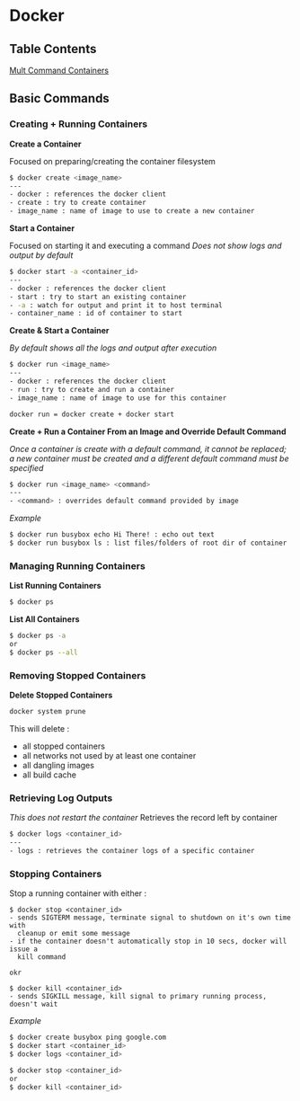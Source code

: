 # Docker

## Table Contents
[Mult Command Containers](Mult-Command_Containers)

## Basic Commands


### Creating + Running Containers

**Create a Container**

Focused on preparing/creating the container filesystem
```bash
$ docker create <image_name>
---
- docker : references the docker client
- create : try to create container
- image_name : name of image to use to create a new container
```

**Start a Container**

Focused on starting it and executing a command
*Does not show logs and output by default*

```bash
$ docker start -a <container_id>
---
- docker : references the docker client
- start : try to start an existing container
- -a : watch for output and print it to host terminal
- container_name : id of container to start
```

**Create & Start a Container**

*By default shows all the logs and output after execution*
```bash
$ docker run <image_name>
---
- docker : references the docker client
- run : try to create and run a container
- image_name : name of image to use for this container

docker run = docker create + docker start
```



**Create + Run a Container From an Image and Override Default Command**

*Once a container is create with a default command, it cannot be replaced; a new
container must be created and a different default command must be specified*

```bash
$ docker run <image_name> <command>
---
- <command> : overrides default command provided by image
```

*Example*

```bash
$ docker run busybox echo Hi There! : echo out text
$ docker run busybox ls : list files/folders of root dir of container
```


### Managing Running Containers

**List Running Containers**

```bash
$ docker ps
```

**List All Containers**
```bash
$ docker ps -a
or
$ docker ps --all
```



### Removing Stopped Containers

**Delete Stopped Containers**
```bash
docker system prune
```

This will delete :
- all stopped containers
- all networks not used by at least one container
- all dangling images
- all build cache



### Retrieving Log Outputs

*This does not restart the container*
Retrieves the record left by container
```bash
$ docker logs <container_id>
---
- logs : retrieves the container logs of a specific container
```



### Stopping Containers

Stop a running container with either :
```
$ docker stop <container_id>
- sends SIGTERM message, terminate signal to shutdown on it's own time with
  cleanup or emit some message
- if the container doesn't automatically stop in 10 secs, docker will issue a
  kill command

okr

$ docker kill <container_id>
- sends SIGKILL message, kill signal to primary running process, doesn't wait
```

*Example*
```bash
$ docker create busybox ping google.com
$ docker start <container_id>
$ docker logs <container_id>

$ docker stop <container_id>
or
$ docker kill <container_id>
```
